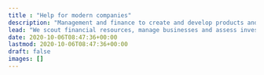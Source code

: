 ```yaml
---
title : "Help for modern companies"
description: "Management and finance to create and develop products and services with technological innovation."
lead: "We scout financial resources, manage businesses and assess investments to create products for the current business environment"
date: 2020-10-06T08:47:36+00:00
lastmod: 2020-10-06T08:47:36+00:00
draft: false
images: []
---
```

